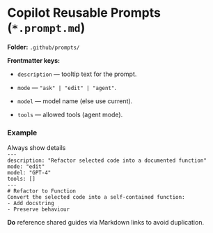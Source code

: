 # Copilot Reusable Prompts (`*.prompt.md`)

**Folder:** `.github/prompts/`

**Frontmatter keys:**

- `description` — tooltip text for the prompt.

- `mode` — `"ask" | "edit" | "agent"`.

- `model` — model name (else use current).

- `tools` — allowed tools (agent mode).

### **Example**

Always show details  
`---`  
`description: "Refactor selected code into a documented function"`  
`mode: "edit"`  
`model: "GPT-4"`  
`tools: []`  
`---`  
`# Refactor to Function`  
`Convert the selected code into a self-contained function:`  
`- Add docstring`  
`- Preserve behaviour`

**Do** reference shared guides via Markdown links to avoid duplication.  

